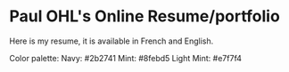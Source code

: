 # Paul OHL's Online Resume/portfolio

Here is my resume, it is available in French and English.

Color palette:
Navy: #2b2741
Mint: #8febd5
Light Mint: #e7f7f4

